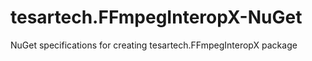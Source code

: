 # tesartech.FFmpegInteropX-NuGet
NuGet specifications for creating tesartech.FFmpegInteropX package
